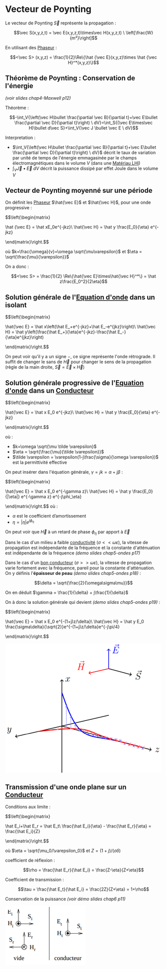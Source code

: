 # Vecteur de Poynting

Le vecteur de Poynting $\vec S$ représente la propagation :

$$\vec S(x,y,z,t) = \vec E(x,y,z,t)\times\vec H(x,y,z,t) \ \left[\frac{W}{m²}\right]$$

En utilisant des [Phaseur](Phaseur.md) :

$$<\vec S> (x,y,z) = \frac{1}{2}\Re\{\hat {\vec E}(x,y,z)\times \hat {\vec H}^*(x,y,z)\}$$

## Théorème de Poynting : Conservation de l'énergie

*(voir slides chap4-Maxwell p12)*

Théorème :

$$-\int_V{\left(\vec H\bullet \frac{\partial \vec B}{\partial t}+\vec E\bullet \frac{\partial \vec D}{\partial t}\right) \ dV}=\int_S{(\vec E\times\vec H)\bullet d\vec S}+\int_V{\vec J \bullet \vec E \ dV}$$

Interpretation :
- $\int_V{\left(\vec H\bullet \frac{\partial \vec B}{\partial t}+\vec E\bullet \frac{\partial \vec D}{\partial t}\right) \ dV}$ décrit le taux de variation par unité de temps de l'énergie emmagasinée par le champs électromagnétiques dans le volume $V$ (dans une [Matériau LHI](Matériau%20LHI.md))
- $\int_V{\vec J \bullet \vec E \ dV}$ décrit la puissance dissipé par effet Joule dans le volume $V$

## Vecteur de Poynting moyenné sur une période

On définit les [Phaseur](Phaseur.md) $\hat{\vec E}$ et $\hat{\vec H}$, pour une onde progressive :

$$\left\{\begin{matrix}

\hat {\vec E} = \hat xE_0e^{-jkz}\\
\hat{\vec H} = \hat y \frac{E_0}{\eta} e^{-jkz}

\end{matrix}\right.$$

où $k=\frac{\omega}{v}=\omega \sqrt{\mu\varepsilon}$ et $\eta = \sqrt{\frac{\mu}{\varepsilon}}$

On a donc :

$$<\vec S> = \frac{1}{2} \Re\{\hat{\vec E}\times\hat{\vec H}^*\} = \hat z\frac{E_0^2}{2\eta}$$

## Solution générale de l'[Equation d'onde](Equation%20d'onde.md) dans un isolant

$$\left\{\begin{matrix}

\hat{\vec E} = \hat x\left(\hat E_+e^{-jkz}+\hat E_-e^{jkz}\right)\\
\hat{\vec H} = \hat y\left(\frac{\hat E_+}{\eta}e^{-jkz}-\frac{\hat E_-}{\eta}e^{jkz}\right)

\end{matrix}\right.$$

On peut voir qu'il y a un signe $-$, ce signe représente l'onde rétrograde. Il suffit de changer le sans de $\vec H$ pour changer le sens de la propagation (règle de la main droite, $\vec S = \vec E \times \vec H$)

## Solution générale progressive de l'[Equation d'onde](Equation%20d'onde.md) dans un [Conducteur](Conducteur.md)

$$\left\{\begin{matrix}

\hat{\vec E} = \hat x E_0 e^{-jkz}\\
\hat{\vec H} = \hat y \frac{E_0}{\eta} e^{-jkz}

\end{matrix}\right.$$

où :
- $k=\omega \sqrt{\mu \tilde \varepsilon}$
- $\eta = \sqrt{\frac{\mu}{\tilde \varepsilon}}$
- $\tilde \varepsilon = \varepsilon(1-j\frac{\sigma}{\omega \varepsilon})$ est la permittivité effective

On peut insérer dans l'équation générale, $\gamma =jk = \alpha+j\beta$ :

$$\left\{\begin{matrix}

\hat{\vec E} = \hat x E_0 e^{-\gamma z}\\
\hat{\vec H} = \hat y \frac{E_0}{|\eta|} e^{-\gamma z} e^{-j\phi_\eta}

\end{matrix}\right.$$
où :
- $\alpha$ est le coefficient d’amortissement 
- $\eta = |\eta| e^{j\phi_\eta}$ 

On peut voir que $\vec H$ à un retard de phase $\phi_\eta$ par apport à $\vec E$

Dans le cas d'un milieu a faible [conductivité](Conducteur.md) ($\sigma << \omega \varepsilon$), la vitesse de propagation est indépendante de la fréquence et la constante d'atténuation est indépendante de la fréquence *(demo slides chap5-ondes p17)*

Dans le cas d'un [bon conducteur](Conducteur.md) ($\sigma >> \omega \varepsilon$), la vitesse de propagation varie fortement avec la fréquence, pareil pour la constante d'atténuation. On y définis l'**épaisseur de peau** *(demo slides chap5-ondes p18)* : 

$$\delta = \sqrt{\frac{2}{\omega\sigma\mu}}$$

On en déduit $\gamma = \frac{1}{\delta} + j\frac{1}{\delta}$

On à donc la solution générale qui devient  *(demo slides chap5-ondes p19)* :

$$\left\{\begin{matrix}

\hat{\vec E} = \hat x E_0 e^{-(1+j)z/\delta}\\
\hat{\vec H} = \hat y E_0 \frac{\sigma\delta}{\sqrt{2}}e^{-(1+j)z/\delta}e^{-j\pi/4}

\end{matrix}\right.$$

![](attachments/Pasted%20image%2020230723152425.png)

## Transmission d'une onde plane sur un [Conducteur](Conducteur.md)

Conditions aux limite :

$$\left\{\begin{matrix}

\hat E_i+\hat E_r = \hat E_t\\
\frac{\hat E_i}{\eta} - \frac{\hat E_r}{\eta} = \frac{\hat E_i}{Z}

\end{matrix}\right.$$

où $\eta = \sqrt{\mu_0/\varepsilon_0}$ et $Z=(1+j)/(\sigma\delta)$

coefficient de réflexion :

$$\rho = \frac{\hat E_r}{\hat E_i} = \frac{Z-\eta}{Z+\eta}$$

Coefficient de transmission :

$$\tau = \frac{\hat E_t}{\hat E_i} = \frac{2Z}{Z+\eta} = 1+\rho$$

Conservation de la puissance *(voir démo slides chap6 p11)*

![](attachments/Pasted%20image%2020230726110813.png)